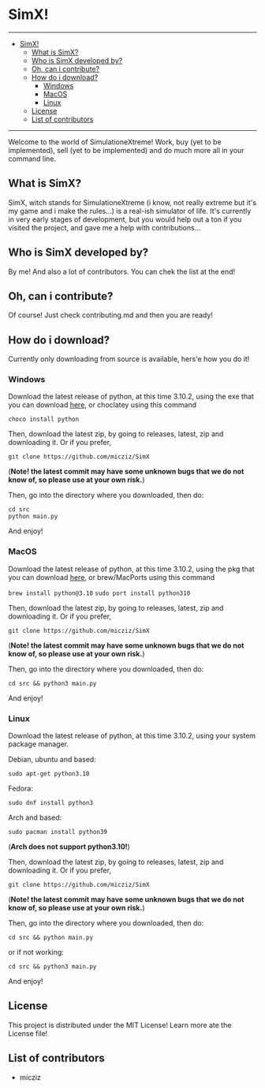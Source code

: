 # SimX!

---

- [SimX!](#simx)
  - [What is SimX?](#what-is-simx)
  - [Who is SimX developed by?](#who-is-simx-developed-by)
  - [Oh, can i contribute?](#oh-can-i-contribute)
  - [How do i download?](#how-do-i-download)
    - [Windows](#windows)
    - [MacOS](#macos)
    - [Linux](#linux)
  - [License](#license)
  - [List of contributors](#list-of-contributors)

---

Welcome to the world of SimulationeXtreme! Work, buy (yet to be implemented), sell (yet to be implemented) and do much more all in your command line.

## What is SimX?

SimX, witch stands for SimulationeXtreme (i know, not really extreme but it's my game and i make the rules...) is a real-ish simulator of life. It's currently in very early stages of development, but you would help out a ton if you visited the project, and gave me a help with contributions...

## Who is SimX developed by?

By me! And also a lot of contributors. You can chek the list at the end!

## Oh, can i contribute?

Of course! Just check contributing.md and then you are ready!

## How do i download?

Currently only downloading from source is available, hers'e how you do it!

### Windows

Download the latest release of python, at this time 3.10.2, using the exe that you can download [here](https://www.python.org/downloads/), or choclatey using this command 

```choco install python``` 

Then, download the latest zip, by going to releases, latest, zip and downloading it. Or if you prefer, 

```git clone https://github.com/micziz/SimX```

(**Note! the latest commit may have some unknown bugs that we do not know of, so please use at your own risk.**)

Then, go into the directory where you downloaded, then do:

```
cd src
python main.py
```

And enjoy!

### MacOS

Download the latest release of python, at this time 3.10.2, using the pkg that you can download [here](https://www.python.org/downloads/), or brew/MacPorts using this command 

```brew install python@3.10```
```sudo port install python310``` 

Then, download the latest zip, by going to releases, latest, zip and downloading it. Or if you prefer, 

```git clone https://github.com/micziz/SimX```

(**Note! the latest commit may have some unknown bugs that we do not know of, so please use at your own risk.**)

Then, go into the directory where you downloaded, then do:

```
cd src && python3 main.py
```

And enjoy!


### Linux

Download the latest release of python, at this time 3.10.2, using your system package manager.


Debian, ubuntu and based:
```
sudo apt-get python3.10
```

Fedora:

```
sudo dnf install python3
```

Arch and based:

```
sudo pacman install python39
```

(**Arch does not support python3.10!**)

Then, download the latest zip, by going to releases, latest, zip and downloading it. Or if you prefer, 

```git clone https://github.com/micziz/SimX```

(**Note! the latest commit may have some unknown bugs that we do not know of, so please use at your own risk.**)

Then, go into the directory where you downloaded, then do:

```
cd src && python main.py
```

or if not working:


```
cd src && python3 main.py
```

And enjoy!

## License

This project is distributed under the MIT License! Learn more ate the License file!

## List of contributors

- micziz